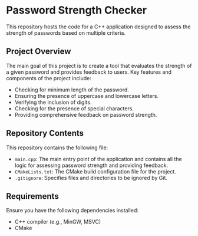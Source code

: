 # Password Strength Checker

This repository hosts the code for a C++ application designed to assess the strength of passwords based on multiple criteria.

## Project Overview

The main goal of this project is to create a tool that evaluates the strength of a given password and provides feedback to users. Key features and components of the project include:

- Checking for minimum length of the password.
- Ensuring the presence of uppercase and lowercase letters.
- Verifying the inclusion of digits.
- Checking for the presence of special characters.
- Providing comprehensive feedback on password strength.

## Repository Contents

This repository contains the following file:

- `main.cpp`: The main entry point of the application and contains all the logic for assessing password strength and providing feedback.
- `CMakeLists.txt`: The CMake build configuration file for the project.
- `.gitignore`: Specifies files and directories to be ignored by Git.

## Requirements

Ensure you have the following dependencies installed:

- C++ compiler (e.g., MinGW, MSVC)
- CMake
